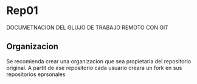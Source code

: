 # Rep01

DOCUMETNACION DEL GLUJO DE TRABAJO REMOTO CON GIT

## Organizacion

Se recomienda crear una organizacion que sea propietaria del repositorio original. A partit de ese repositorio cada usuario creara un fork en sus repositorios eprsonales